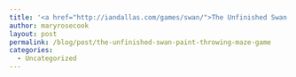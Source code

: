 ```yaml
---
title: '<a href="http://iandallas.com/games/swan/">The Unfinished Swan - paint-throwing maze game</a>'
author: maryrosecook
layout: post
permalink: /blog/post/the-unfinished-swan-paint-throwing-maze-game
categories:
  - Uncategorized
---
```

